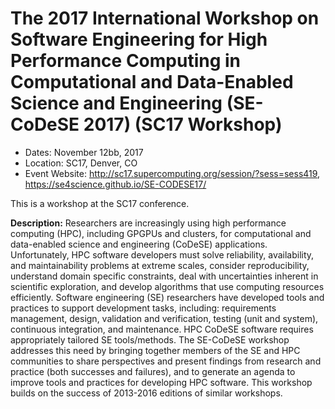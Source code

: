 # The 2017 International Workshop on Software Engineering for High Performance Computing in Computational and Data-Enabled Science and Engineering (SE-CoDeSE 2017) (SC17 Workshop)

- Dates: November 12bb, 2017
- Location: SC17, Denver, CO
- Event Website: http://sc17.supercomputing.org/session/?sess=sess419, https://se4science.github.io/SE-CODESE17/

This is a workshop at the SC17 conference.

**Description:**  Researchers are increasingly using high performance computing (HPC), including GPGPUs and clusters, for computational and data-enabled science and engineering (CoDeSE) applications. Unfortunately, HPC software developers must solve reliability, availability, and maintainability problems at extreme scales, consider reproducibility, understand domain specific constraints, deal with uncertainties inherent in scientific exploration, and develop algorithms that use computing resources efficiently. Software engineering (SE) researchers have developed tools and practices to support development tasks, including: requirements management, design, validation and verification, testing (unit and system), continuous integration, and maintenance. HPC CoDeSE software requires appropriately tailored SE tools/methods. The SE-CoDeSE workshop addresses this need by bringing together members of the SE and HPC communities to share perspectives and present findings from research and practice (both successes and failures), and to generate an agenda to improve tools and practices for developing HPC software. This workshop builds on the success of 2013-2016 editions of similar workshops.

<!---
Publish: yes
Categories: development, Collaboration
Topics: software engineering, projects and organizations
Tags: conference
Level: 2
Prerequisites: default
Aggregate: none
--->
